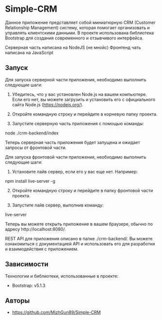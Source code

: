 # Simple-CRM

Данное приложение представляет собой миниатюрную CRM (Customer Relationship Management) систему, которая помогает организовать и управлять клиентскими данными. В проекте использована библиотека Bootstrap для создания современного и отзывчивого интерфейса.

Серверная часть написана на NodeJS (не мнойс)
Фронтенд чать написана на JavaScript

## Запуск

Для запуска серверной части приложения, необходимо выполнить следующие шаги:

1. Убедитесь, что у вас установлен Node.js на вашем компьютере. Если его нет, вы можете загрузить и установить его с официального сайта Node.js (https://nodejs.org/).

2. Откройте командную строку и перейдите в корневую папку проекта.

3. Запустите серверную часть приложения с помощью команды:

node ./crm-backend/index

Теперь серверная часть приложения будет запущена и ожидает запросы от фронтовой части.

Для запуска фронтовой части приложения, необходимо выполнить следующие шаги:

1. Установите лайв сервер, если его у вас еще нет. Например:

npm install live-server -g

2. Откройте командную строку и перейдите в папку фронтовой части проекта.

3. Запустите лайв сервер, выполнив команду:

live-server

Теперь вы можете открыть приложение в вашем браузере, обычно по адресу http://localhost:8080/.

REST API для приложения описано в папке ./crm-backend/. Вы можете ознакомиться с документацией API и использовать его для разработки и взаимодействия с приложением.

## Зависимости

Технологии и библиотеки, использованные в проекте:

- Bootstrap: v5.1.3

## Авторы

- https://github.com/MizhGun89/Simple-CRM

